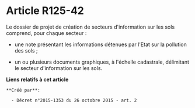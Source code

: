 # Article R125-42

Le dossier de projet de création de secteurs d'information sur les sols comprend, pour chaque secteur : 

- une note présentant les informations détenues par l'Etat sur la pollution des sols ; 

- un ou plusieurs documents graphiques, à l'échelle cadastrale, délimitant le secteur d'information sur les sols.

**Liens relatifs à cet article**

	**Créé par**:

	  - Décret n°2015-1353 du 26 octobre 2015 - art. 2

